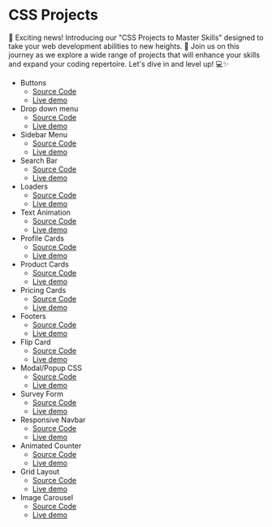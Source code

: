 # CSS Projects 

📢 Exciting news! Introducing our "CSS Projects to Master Skills" designed to take your web development abilities to new heights. 🌟 Join us on this journey as we explore a wide range of projects that will enhance your skills and expand your coding repertoire. Let's dive in and level up! 💻✨


- Buttons
    - [Source Code](https://github.com/Dinil-Thilakarathne/50-css-projects/tree/main/buttons)
    - [Live demo](https://dinil-thilakarathne.github.io/50-css-projects/buttons/)
- Drop down menu
    - [Source Code](https://github.com/Dinil-Thilakarathne/50-css-projects/tree/main/drop%20down%20menu)
    - [Live demo](https://dinil-thilakarathne.github.io/50-css-projects/drop%20down%20menu)
- Sidebar Menu
    - [Source Code](https://github.com/Dinil-Thilakarathne/50-css-projects/tree/main/Sidebar%20Menu)
    - [Live demo](https://dinil-thilakarathne.github.io/50-css-projects/Sidebar%20Menu)
- Search Bar
    - [Source Code](https://github.com/Dinil-Thilakarathne/50-css-projects/tree/main/Search%20Bar)
    - [Live demo](https://dinil-thilakarathne.github.io/50-css-projects/Search%20Bar)
- Loaders
    - [Source Code](https://github.com/Dinil-Thilakarathne/50-css-projects/tree/main/loader)
    - [Live demo](https://dinil-thilakarathne.github.io/50-css-projects/loader)
- Text Animation
    - [Source Code](https://github.com/Dinil-Thilakarathne/50-css-projects/tree/main/text%20animation)
    - [Live demo](https://dinil-thilakarathne.github.io/50-css-projects/text%20animation)
- Profile Cards
    - [Source Code](https://github.com/Dinil-Thilakarathne/50-css-projects/tree/main/profile%20card)
    - [Live demo](https://dinil-thilakarathne.github.io/50-css-projects/profile%20card)
- Product Cards
    - [Source Code](https://github.com/Dinil-Thilakarathne/50-css-projects/tree/main/product%20card)
    - [Live demo](https://dinil-thilakarathne.github.io/50-css-projects/product%20card)
- Pricing Cards
    - [Source Code](https://github.com/Dinil-Thilakarathne/50-css-projects/tree/main/pricing%20cards)
    - [Live demo](https://dinil-thilakarathne.github.io/50-css-projects/pricing%20cards)
- Footers
    - [Source Code](https://github.com/Dinil-Thilakarathne/50-css-projects/tree/main/footer)
    - [Live demo](https://dinil-thilakarathne.github.io/50-css-projects/footer)
- Flip Card
    - [Source Code](https://github.com/Dinil-Thilakarathne/50-css-projects/tree/main/flip%20card)
    - [Live demo](https://dinil-thilakarathne.github.io/50-css-projects/flip%20card)
- Modal/Popup CSS
    - [Source Code](https://github.com/Dinil-Thilakarathne/50-css-projects/tree/main/modal-popup)
    - [Live demo](https://dinil-thilakarathne.github.io/50-css-projects/modal-popup)
- Survey Form
    - [Source Code](https://github.com/Dinil-Thilakarathne/50-css-projects/tree/main/survey%20form)
    - [Live demo](https://dinil-thilakarathne.github.io/50-css-projects/survey%20form)
- Responsive Navbar
    - [Source Code](https://github.com/Dinil-Thilakarathne/50-css-projects/tree/main/responsive%20navbar)
    - [Live demo](https://dinil-thilakarathne.github.io/50-css-projects/responsive%20navbar)
- Animated Counter
    - [Source Code](https://github.com/Dinil-Thilakarathne/50-css-projects/tree/main/animated%20loader)
    - [Live demo](https://dinil-thilakarathne.github.io/50-css-projects/animated%20loader)
- Grid Layout
    - [Source Code](https://github.com/Dinil-Thilakarathne/50-css-projects/tree/main/grid%20layout)
    - [Live demo](https://dinil-thilakarathne.github.io/50-css-projects/grid%20layout)
- Image Carousel
    - [Source Code](https://github.com/Dinil-Thilakarathne/50-css-projects/tree/main/image%20carousel)
    - [Live demo](https://dinil-thilakarathne.github.io/50-css-projects/image%20carousel)



